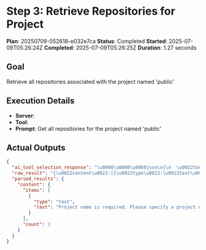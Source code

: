 ﻿# Step 3: Retrieve Repositories for Project

**Plan**: 20250709-052618-e032e7ca
**Status**: Completed
**Started**: 2025-07-09T05:26:24Z
**Completed**: 2025-07-09T05:26:25Z
**Duration**: 1.27 seconds

## Goal
Retrieve all repositories associated with the project named 'public'

## Execution Details
- **Server**: 
- **Tool**: 
- **Prompt**: Get all repositories for the project named 'public'

## Actual Outputs
```json
{
  "ai_tool_selection_response": "\u0060\u0060\u0060json\n{\n  \u0022tool\u0022: \u0022get_repositories\u0022,\n  \u0022parameters\u0022: { \u0022project\u0022: \u0022public\u0022 }\n}\n\u0060\u0060\u0060",
  "raw_result": "{\u0022content\u0022:[{\u0022type\u0022:\u0022text\u0022,\u0022text\u0022:\u0022Project name is required. Please specify a project name.\u0022}]}",
  "parsed_results": {
    "content": {
      "items": [
        {
          "type": "text",
          "text": "Project name is required. Please specify a project name."
        }
      ],
      "count": 1
    }
  }
}
```
